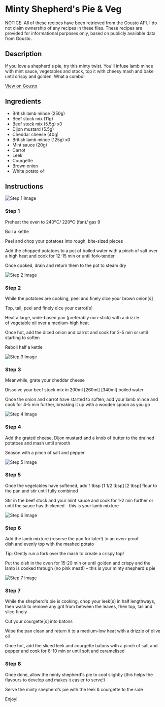 # Minty Shepherd's Pie & Veg

NOTICE: All of these recipes have been retrieved from the Gousto API. I do not claim ownership of any recipes in these files. These recipes are provided for informational purposes only, based on publicly available data from Gousto.

## Description

If you love a shepherd's pie, try this minty twist. You'll infuse lamb mince with mint sauce, vegetables and stock, top it with cheesy mash and bake until crispy and golden. What a combo!

[View on Gousto](https://www.gousto.co.uk/recipes/cookbook/minty-shepherds-pie-veg)

## Ingredients

- British lamb mince (250g)
- Beef stock mix (11g)
- Beef stock mix (5.5g) x0
- Dijon mustard (5.5g)
- Cheddar cheese (40g)
- British lamb mince (125g) x0
- Mint sauce (20g)
- Carrot
- Leek
- Courgette
- Brown onion
- White potato x4

## Instructions

![Step 1 Image](https://production-media.gousto.co.uk/cms/recipe-step-image/1519.-step-1-x200.jpg)

### Step 1

Preheat the oven to 240ºC/ 220ºC (fan)/ gas 9

Boil a kettle

Peel and chop your potatoes into rough, bite-sized pieces

Add the chopped potatoes to a pot of boiled water with a pinch of salt over a high heat and cook for 12-15 min or until fork-tender

Once cooked, drain and return them to the pot to steam dry

![Step 2 Image](https://production-media.gousto.co.uk/cms/recipe-step-image/1519.-step-2-x200.jpg)

### Step 2

While the potatoes are cooking, peel and finely dice your brown onion[s]

Top, tail, peel and finely dice your carrot[s]

Heat a large, wide-based pan (preferably non-stick) with a drizzle of vegetable oil over a medium-high heat

Once hot, add the diced onion and carrot and cook for 3-5 min or until starting to soften

Reboil half a kettle

![Step 3 Image](https://production-media.gousto.co.uk/cms/recipe-step-image/1519.-step-3-x200.jpg)

### Step 3

Meanwhile, grate your cheddar cheese

Dissolve your beef stock mix in 200ml<span class="text-purple"> [260ml]</span> <span class="text-danger">[340ml]</span> boiled water

Once the onion and carrot have started to soften, add your lamb mince and cook for 4-5 min further, breaking it up with a wooden spoon as you go

![Step 4 Image](https://production-media.gousto.co.uk/cms/recipe-step-image/1519.-step-4-x200.jpg)

### Step 4

Add the grated cheese, Dijon mustard and a knob of butter to the drained potatoes and mash until smooth

Season with a pinch of salt and pepper

![Step 5 Image](https://production-media.gousto.co.uk/cms/recipe-step-image/1519.-step-5-x200.jpg)

### Step 5

Once the vegetables have softened, add 1 tbsp <span class="text-purple">[1 1/2 tbsp]</span> <span class="text-danger">[2 tbsp]</span> flour to the pan and stir until fully combined

Stir in the beef stock and your mint sauce and cook for 1-2 min further or until the sauce has thickened – this is your lamb mixture

![Step 6 Image](https://production-media.gousto.co.uk/cms/recipe-step-image/1519.-step-6-x200.jpg)

### Step 6

Add the lamb mixture (reserve the pan for later!) to an oven-proof dish and evenly top with the mashed potato

Tip: Gently run a fork over the mash to create a crispy top!

Put the dish in the oven for 15-20 min or until golden and crispy and the lamb is cooked through (no pink meat!) – this is your minty shepherd's pie

![Step 7 Image](https://production-media.gousto.co.uk/cms/recipe-step-image/1519.-step-7-x200.jpg)

### Step 7

While the shepherd's pie is cooking, chop your leek[s] in half lengthways, then wash to remove any grit from between the leaves, then top, tail and slice finely

Cut your courgette[s] into batons

Wipe the pan clean and return it to a medium-low heat with a drizzle of olive oil

Once hot, add the sliced leek and courgette batons with a pinch of salt and pepper and cook for 8-10 min or until soft and caramelised

### Step 8

Once done, allow the minty shepherd's pie to cool slightly (this helps the flavours to develop and makes it easier to serve!)

Serve the minty shepherd's pie with the leek & courgette to the side

Enjoy!

